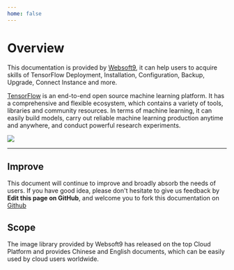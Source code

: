 ```yaml
---
home: false
---
```


# Overview

This documentation is provided by [Websoft9](https://www.websoft9.com/), it can help users to acquire skills of TensorFlow Deployment, Installation, Configuration, Backup, Upgrade, Connect Instance and more.

[TensorFlow](https://www.tensorflow.org/) is an end-to-end open source machine learning platform. It has a comprehensive and flexible ecosystem, which contains a variety of tools, libraries and community resources. In terms of machine learning, it can easily build models, carry out reliable machine learning production anytime and anywhere, and conduct powerful research experiments.

![](https://libs.websoft9.com/Websoft9/DocsPicture/zh/tensorflow/tensorflow-gui-websoft9.png)

---

## Improve

This document will continue to improve and broadly absorb the needs of users. If you have good idea, please don't hesitate to give us feedback by **Edit this page on GitHub**, and welcome you to fork this documentation on [Github](https://github.com/Websoft9/ansible-tensorflow)

## Scope

The image library provided by Websoft9 has released on the top Cloud Platform and provides Chinese and English documents, which can be easily used by cloud users worldwide.
